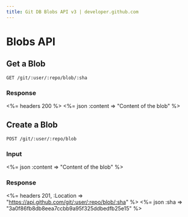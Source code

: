 ```yaml
---
title: Git DB Blobs API v3 | developer.github.com
---
```


# Blobs API

## Get a Blob

    GET /git/:user/:repo/blob/:sha

### Response

<%= headers 200 %>
<%= json :content => "Content of the blob" %>

## Create a Blob

    POST /git/:user/:repo/blob

### Input

<%= json :content => "Content of the blob" %>

### Response

<%= headers 201,
      :Location => "https://api.github.com/git/:user/:repo/blob/:sha" %>
<%= json :sha => "3a0f86fb8db8eea7ccbb9a95f325ddbedfb25e15" %>
